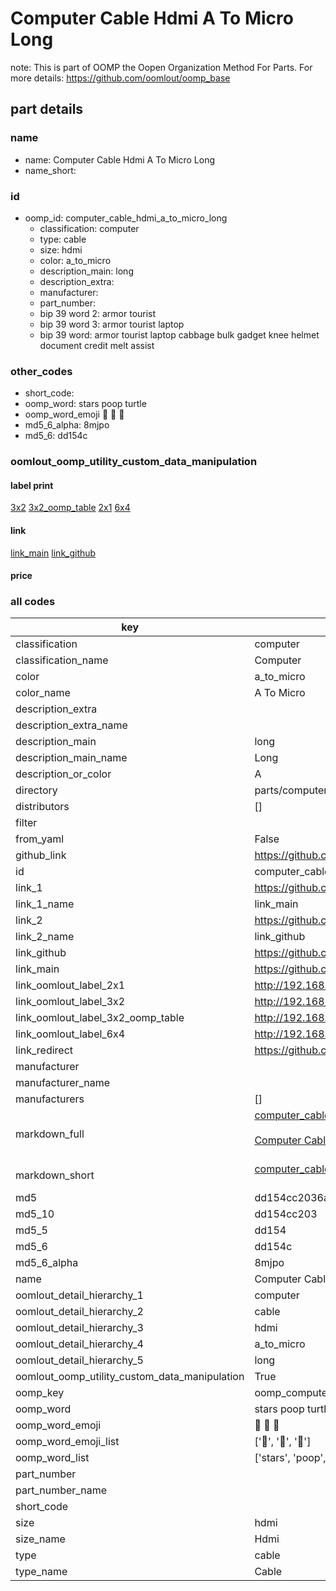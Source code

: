 # Computer Cable Hdmi A To Micro Long  

note: This is part of OOMP the Oopen Organization Method For Parts. For more details: https://github.com/oomlout/oomp_base

##  part details
  







### name
* name: Computer Cable Hdmi A To Micro Long
* name_short: 
### id
* oomp_id: computer_cable_hdmi_a_to_micro_long
  * classification: computer
  * type: cable
  * size: hdmi
  * color: a_to_micro
  * description_main: long
  * description_extra: 
  * manufacturer: 
  * part_number: 
  * bip 39 word 2: armor tourist
  * bip 39 word 3: armor tourist laptop
  * bip 39 word: armor tourist laptop cabbage bulk gadget knee helmet document credit melt assist

### other_codes
* short_code: 
* oomp_word: stars poop turtle
* oomp_word_emoji :stars: :poop: :turtle:
* md5_6_alpha: 8mjpo
* md5_6: dd154c






### oomlout_oomp_utility_custom_data_manipulation
#### label print
[3x2](http://192.168.1.245:1112/?label=oomp%208mjpo)
[3x2_oomp_table](http://192.168.1.108:1112/?label=oomp%208mjpo)
[2x1](http://192.168.1.242:1112/?label=oomp%208mjpo)
[6x4](http://192.168.1.55:1112/?label=oomp%208mjpo)    

#### link

[link_main](https://github.com/oomlout/oomlout_oomp_version_1_messy/tree/main/parts/computer_cable_hdmi_a_to_micro_long) [link_github](https://github.com/oomlout/oomlout_oomp_version_1_messy/tree/main/parts/computer_cable_hdmi_a_to_micro_long)                             

#### price







### all codes 
| key | value |  
| --- | --- |  
| classification | computer |  
| classification_name | Computer |  
| color | a_to_micro |  
| color_name | A To Micro |  
| description_extra |  |  
| description_extra_name |  |  
| description_main | long |  
| description_main_name | Long |  
| description_or_color | A  |  
| directory | parts/computer_cable_hdmi_a_to_micro_long |  
| distributors | [] |  
| filter |  |  
| from_yaml | False |  
| github_link | https://github.com/oomlout/oomlout_oomp_part_src/tree/main/parts/computer_cable_hdmi_a_to_micro_long |  
| id | computer_cable_hdmi_a_to_micro_long |  
| link_1 | https://github.com/oomlout/oomlout_oomp_version_1_messy/tree/main/parts/computer_cable_hdmi_a_to_micro_long |  
| link_1_name | link_main |  
| link_2 | https://github.com/oomlout/oomlout_oomp_version_1_messy/tree/main/parts/computer_cable_hdmi_a_to_micro_long |  
| link_2_name | link_github |  
| link_github | https://github.com/oomlout/oomlout_oomp_version_1_messy/tree/main/parts/computer_cable_hdmi_a_to_micro_long |  
| link_main | https://github.com/oomlout/oomlout_oomp_version_1_messy/tree/main/parts/computer_cable_hdmi_a_to_micro_long |  
| link_oomlout_label_2x1 | http://192.168.1.242:1112/?label=oomp%208mjpo |  
| link_oomlout_label_3x2 | http://192.168.1.245:1112/?label=oomp%208mjpo |  
| link_oomlout_label_3x2_oomp_table | http://192.168.1.108:1112/?label=oomp%208mjpo |  
| link_oomlout_label_6x4 | http://192.168.1.55:1112/?label=oomp%208mjpo |  
| link_redirect | https://github.com/oomlout/oomlout_oomp_version_1_messy/tree/main/parts/computer_cable_hdmi_a_to_micro_long |  
| manufacturer |  |  
| manufacturer_name |  |  
| manufacturers | [] |  
| markdown_full | [computer_cable_hdmi_a_to_micro_long](none)<br>[](none)<br>[Computer Cable Hdmi A To Micro Long](none)<br><br> |  
| markdown_short | [computer_cable_hdmi_a_to_micro_long](none)<br><br> |  
| md5 | dd154cc2036aef717a8f01fafa39785f |  
| md5_10 | dd154cc203 |  
| md5_5 | dd154 |  
| md5_6 | dd154c |  
| md5_6_alpha | 8mjpo |  
| name | Computer Cable Hdmi A To Micro Long |  
| oomlout_detail_hierarchy_1 | computer |  
| oomlout_detail_hierarchy_2 | cable |  
| oomlout_detail_hierarchy_3 | hdmi |  
| oomlout_detail_hierarchy_4 | a_to_micro |  
| oomlout_detail_hierarchy_5 | long |  
| oomlout_oomp_utility_custom_data_manipulation | True |  
| oomp_key | oomp_computer_cable_hdmi_a_to_micro_long |  
| oomp_word | stars poop turtle |  
| oomp_word_emoji | :stars: :poop: :turtle: |  
| oomp_word_emoji_list | [':stars:', ':poop:', ':turtle:'] |  
| oomp_word_list | ['stars', 'poop', 'turtle'] |  
| part_number |  |  
| part_number_name |  |  
| short_code |  |  
| size | hdmi |  
| size_name | Hdmi |  
| type | cable |  
| type_name | Cable |  
